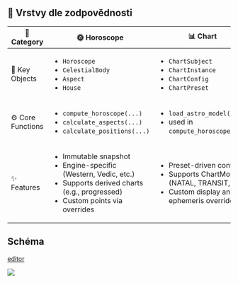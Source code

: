 ## 🔷 Vrstvy dle zodpovědnosti

| 🔹 Category       | 🌞 Horoscope | 📊 Chart | 🗂️ Workspace |
|------------------|--------------|----------|--------------|
| 🧱 Key Objects    | <ul><li>`Horoscope`</li><li>`CelestialBody`</li><li>`Aspect`</li><li>`House`</li></ul> | <ul><li>`ChartSubject`</li><li>`ChartInstance`</li><li>`ChartConfig`</li><li>`ChartPreset`</li></ul> | <ul><li>`Workspace`</li><li>`EphemerisSource`</li><li>`ModelOverrides`</li><li>`Annotation`</li></ul> |
| ⚙️ Core Functions | <ul><li>`compute_horoscope(...)`</li><li>`calculate_aspects(...)`</li><li>`calculate_positions(...)`</li></ul> | <ul><li>`load_astro_model(...)`</li><li>used in `compute_horoscope(...)`</li></ul> | <ul><li>`load_workspace(...)`</li><li>`save_workspace_flat(...)`</li><li>`merge_model_with_overrides(...)`</li></ul> |
| ✨ Features       | <ul><li>Immutable snapshot</li><li>Engine-specific (Western, Vedic, etc.)</li><li>Supports derived charts (e.g., progressed)</li><li>Custom points via overrides</li></ul> | <ul><li>Preset-driven config</li><li>Supports ChartMode (NATAL, TRANSIT, etc.)</li><li>Custom display and ephemeris override</li></ul> | <ul><li>Modular YAML structure</li><li>Per-user model customization</li><li>Annotations, media, layouts</li></ul> |


## Schéma

[editor](https://mermaid.live/edit#pako:eNqtV0tv4zYQ_iuCrk0CO04Tx4cCaRKgBbJosV60wMKAQEtjmY1ECiSVXceIf3uHFEVSlJLuoSeRHHIe3zx1THNeQLpK84pI-UBJKUi9YRtm9snfXDzLhuSQHDcsSX6SSiT8GwNhdo_NHmoQVK55K_BOATvSViqD_ty9IbmiL5DVKKsyh09UqtP9ngj1pwAJ6pTkepM1ZiejO-t2-w_keEl2i5j-O5OKsBwsl4D8F4VvT-TAW3xcmW9AvGOMK6IoZ6eEuHV34ZNW9Y8XEIIWIBOjecb7vblyh5Zxcy8hetmb9-bxCywMEGSkBrMx5HvOdrRMcvMZvI7xneCgN1uSPwMrxoItbME7WoxZFESBojUk8AJMZXrZQcRzg0dS2cVYgFX96I3RcBiwzNFvvJWwPkgFdbLX60yajSF-5QUl-ZdDA8mrWWYK1947qOQpoSiuLaDIGk6Z9d0DzQ31bFdxgn4lskErMy62PuAKKhv0dybVofJI5bziIlMaVR_O1qcTUevD9ZGVlIHRFcyyC4ADQRQlSYhdjBHqI3Psg4GHbFy_GxQGS8FlzlGDnNdNqxATE-wDmf7Scejbnbb7A8-6dIIKpKKk-pUXh1OyRcdAkDHGoafOl2EiGQ_0npBDGEKO06GIdYMyqhXJ7KnxLJ6XArynJC07TbecV4kATDmsVjbUuhcoH4oIEVTVisUISlhbb2356p7krWyySUkBl87AQHsXqua6Sc8ssEgRUYIaWkNYWYW6YrxGMlw5mUh0g7OG8MGBZdxzyDx6I4-Ed22WTN5eo70nY3VQ_NagFGWlTKRdfJAJH-Tyx0kytGg6PMrq0OzdDiO5bivi9hheNdatEOiXMrOB4M5q8j0zgIf1o6sw8-WUr39cqWnv9r3wB4VqD7xX34f2k-1WwAv1eRuD8B-Shr49jup0r_ioXvui3F9x6T5JDWqHTU6shAURRRZHftRrj55hf_jIlMByFDSBKXKoT9wkXJnv2kQgfcDk_3G2B4Oz6pBhyL7rmb6c9UV9oJqfXiZLgqGsdYezs03Q7rwK3WBFbSOKR6fPUNkJSNhVND2hc9oKa35tvnLc4noOVsV-a4rBRJmMaqRvtqD2vIP8AbvWZ8QY32PLwlwmbARLp5aV6Q-GUjXgU4OVH_zCkk7VYFRgqs8o10VzAUSBjwvSos5iyFopku91Mgasd7SCQUq3oopaScDCtecJn3fxphFW7aDzVRyrsTvr7KnhlbMhbw9tNCBgdIjIWj9T-t-A8_NfwqF2krTuh5kJWj8PxUQf6THF-yqmDMvG6J1rpzElGqu1gcNZbWzJO_R7G1pjshvENHc_lZmX4UAUE00ljg-7jqQ5BTOCJgy754gcd7LRhbWZc6LDQYPQQoMq5Czvs3xE9aloYXHlQVNd-FliP_9q2pMbRsMJ2En8ZH4qYlLQucZEP5WMaX6OGdPu3KSSnqUlRle6UqKFsxSjpiZ6m5rs2aTdr0S6wiV2tudNigmDb7BgfeW87p8J3pb7dLUjlcRd2-gMs7_a_RWsJHx9YLl7gskH4p63TKWr6_nC8ExXx_R7ujq_vbqYL25ub65vlpeX8-Xy6iw9pKvF8mJ5OZ9d3s4Wi_n1_Obnt7P01Wgxv5gtrq6ub_H6Yjm7mc2Wb_8CtUrF3A)

[![](https://mermaid.ink/img/pako:eNqtV0tv4zYQ_iuCrk0CO04Tx4cCaRKgBbJosV60wMKAQEtjmY1ECiSVXceIf3uHFEVSlJLuoSeRHHIe3zx1THNeQLpK84pI-UBJKUi9YRtm9snfXDzLhuSQHDcsSX6SSiT8GwNhdo_NHmoQVK55K_BOATvSViqD_ty9IbmiL5DVKKsyh09UqtP9ngj1pwAJ6pTkepM1ZiejO-t2-w_keEl2i5j-O5OKsBwsl4D8F4VvT-TAW3xcmW9AvGOMK6IoZ6eEuHV34ZNW9Y8XEIIWIBOjecb7vblyh5Zxcy8hetmb9-bxCywMEGSkBrMx5HvOdrRMcvMZvI7xneCgN1uSPwMrxoItbME7WoxZFESBojUk8AJMZXrZQcRzg0dS2cVYgFX96I3RcBiwzNFvvJWwPkgFdbLX60yajSF-5QUl-ZdDA8mrWWYK1947qOQpoSiuLaDIGk6Z9d0DzQ31bFdxgn4lskErMy62PuAKKhv0dybVofJI5bziIlMaVR_O1qcTUevD9ZGVlIHRFcyyC4ADQRQlSYhdjBHqI3Psg4GHbFy_GxQGS8FlzlGDnNdNqxATE-wDmf7Scejbnbb7A8-6dIIKpKKk-pUXh1OyRcdAkDHGoafOl2EiGQ_0npBDGEKO06GIdYMyqhXJ7KnxLJ6XArynJC07TbecV4kATDmsVjbUuhcoH4oIEVTVisUISlhbb2356p7krWyySUkBl87AQHsXqua6Sc8ssEgRUYIaWkNYWYW6YrxGMlw5mUh0g7OG8MGBZdxzyDx6I4-Ed22WTN5eo70nY3VQ_NagFGWlTKRdfJAJH-Tyx0kytGg6PMrq0OzdDiO5bivi9hheNdatEOiXMrOB4M5q8j0zgIf1o6sw8-WUr39cqWnv9r3wB4VqD7xX34f2k-1WwAv1eRuD8B-Shr49jup0r_ioXvui3F9x6T5JDWqHTU6shAURRRZHftRrj55hf_jIlMByFDSBKXKoT9wkXJnv2kQgfcDk_3G2B4Oz6pBhyL7rmb6c9UV9oJqfXiZLgqGsdYezs03Q7rwK3WBFbSOKR6fPUNkJSNhVND2hc9oKa35tvnLc4noOVsV-a4rBRJmMaqRvtqD2vIP8AbvWZ8QY32PLwlwmbARLp5aV6Q-GUjXgU4OVH_zCkk7VYFRgqs8o10VzAUSBjwvSos5iyFopku91Mgasd7SCQUq3oopaScDCtecJn3fxphFW7aDzVRyrsTvr7KnhlbMhbw9tNCBgdIjIWj9T-t-A8_NfwqF2krTuh5kJWj8PxUQf6THF-yqmDMvG6J1rpzElGqu1gcNZbWzJO_R7G1pjshvENHc_lZmX4UAUE00ljg-7jqQ5BTOCJgy754gcd7LRhbWZc6LDQYPQQoMq5Czvs3xE9aloYXHlQVNd-FliP_9q2pMbRsMJ2En8ZH4qYlLQucZEP5WMaX6OGdPu3KSSnqUlRle6UqKFsxSjpiZ6m5rs2aTdr0S6wiV2tudNigmDb7BgfeW87p8J3pb7dLUjlcRd2-gMs7_a_RWsJHx9YLl7gskH4p63TKWr6_nC8ExXx_R7ujq_vbqYL25ub65vlpeX8-Xy6iw9pKvF8mJ5OZ9d3s4Wi_n1_Obnt7P01Wgxv5gtrq6ub_H6Yjm7mc2Wb_8CtUrF3A?type=png)](https://mermaid.live/edit#pako:eNqtV0tv4zYQ_iuCrk0CO04Tx4cCaRKgBbJosV60wMKAQEtjmY1ECiSVXceIf3uHFEVSlJLuoSeRHHIe3zx1THNeQLpK84pI-UBJKUi9YRtm9snfXDzLhuSQHDcsSX6SSiT8GwNhdo_NHmoQVK55K_BOATvSViqD_ty9IbmiL5DVKKsyh09UqtP9ngj1pwAJ6pTkepM1ZiejO-t2-w_keEl2i5j-O5OKsBwsl4D8F4VvT-TAW3xcmW9AvGOMK6IoZ6eEuHV34ZNW9Y8XEIIWIBOjecb7vblyh5Zxcy8hetmb9-bxCywMEGSkBrMx5HvOdrRMcvMZvI7xneCgN1uSPwMrxoItbME7WoxZFESBojUk8AJMZXrZQcRzg0dS2cVYgFX96I3RcBiwzNFvvJWwPkgFdbLX60yajSF-5QUl-ZdDA8mrWWYK1947qOQpoSiuLaDIGk6Z9d0DzQ31bFdxgn4lskErMy62PuAKKhv0dybVofJI5bziIlMaVR_O1qcTUevD9ZGVlIHRFcyyC4ADQRQlSYhdjBHqI3Psg4GHbFy_GxQGS8FlzlGDnNdNqxATE-wDmf7Scejbnbb7A8-6dIIKpKKk-pUXh1OyRcdAkDHGoafOl2EiGQ_0npBDGEKO06GIdYMyqhXJ7KnxLJ6XArynJC07TbecV4kATDmsVjbUuhcoH4oIEVTVisUISlhbb2356p7krWyySUkBl87AQHsXqua6Sc8ssEgRUYIaWkNYWYW6YrxGMlw5mUh0g7OG8MGBZdxzyDx6I4-Ed22WTN5eo70nY3VQ_NagFGWlTKRdfJAJH-Tyx0kytGg6PMrq0OzdDiO5bivi9hheNdatEOiXMrOB4M5q8j0zgIf1o6sw8-WUr39cqWnv9r3wB4VqD7xX34f2k-1WwAv1eRuD8B-Shr49jup0r_ioXvui3F9x6T5JDWqHTU6shAURRRZHftRrj55hf_jIlMByFDSBKXKoT9wkXJnv2kQgfcDk_3G2B4Oz6pBhyL7rmb6c9UV9oJqfXiZLgqGsdYezs03Q7rwK3WBFbSOKR6fPUNkJSNhVND2hc9oKa35tvnLc4noOVsV-a4rBRJmMaqRvtqD2vIP8AbvWZ8QY32PLwlwmbARLp5aV6Q-GUjXgU4OVH_zCkk7VYFRgqs8o10VzAUSBjwvSos5iyFopku91Mgasd7SCQUq3oopaScDCtecJn3fxphFW7aDzVRyrsTvr7KnhlbMhbw9tNCBgdIjIWj9T-t-A8_NfwqF2krTuh5kJWj8PxUQf6THF-yqmDMvG6J1rpzElGqu1gcNZbWzJO_R7G1pjshvENHc_lZmX4UAUE00ljg-7jqQ5BTOCJgy754gcd7LRhbWZc6LDQYPQQoMq5Czvs3xE9aloYXHlQVNd-FliP_9q2pMbRsMJ2En8ZH4qYlLQucZEP5WMaX6OGdPu3KSSnqUlRle6UqKFsxSjpiZ6m5rs2aTdr0S6wiV2tudNigmDb7BgfeW87p8J3pb7dLUjlcRd2-gMs7_a_RWsJHx9YLl7gskH4p63TKWr6_nC8ExXx_R7ujq_vbqYL25ub65vlpeX8-Xy6iw9pKvF8mJ5OZ9d3s4Wi_n1_Obnt7P01Wgxv5gtrq6ub_H6Yjm7mc2Wb_8CtUrF3A)
